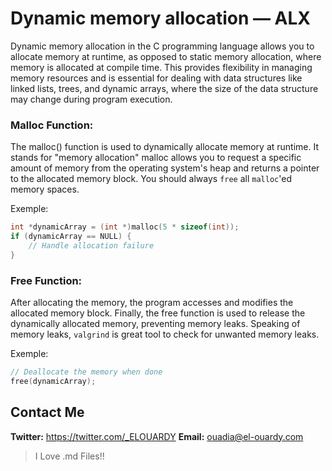 # Dynamic memory allocation — ALX

Dynamic memory allocation in the C programming language allows you to allocate memory at runtime, as opposed to static memory allocation, where memory is allocated at compile time. This provides flexibility in managing memory resources and is essential for dealing with data structures like linked lists, trees, and dynamic arrays, where the size of the data structure may change during program execution.

### Malloc Function:
The malloc() function is used to dynamically allocate memory at runtime.
It stands for "memory allocation"
malloc allows you to request a specific amount of memory from the operating system's heap and returns a pointer to the allocated memory block.
You should always `free` all `malloc`'ed memory spaces.

Exemple:
```c
int *dynamicArray = (int *)malloc(5 * sizeof(int));
if (dynamicArray == NULL) {
	// Handle allocation failure
}
```

### Free Function:
After allocating the memory, the program accesses and modifies the allocated memory block.
Finally, the free function is used to release the dynamically allocated memory, preventing memory leaks.
Speaking of memory leaks, `valgrind` is great tool to check for unwanted memory leaks.

Exemple:
```c
// Deallocate the memory when done
free(dynamicArray);
```

## Contact Me
**Twitter:** https://twitter.com/_ELOUARDY
**Email:** ouadia@el-ouardy.com

> I Love .md Files!!

